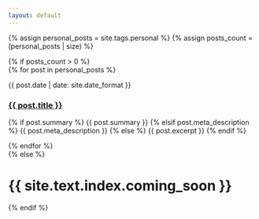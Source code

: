 ```yaml
---
layout: default
---
```

{% assign personal_posts = site.tags.personal %}
{% assign posts_count = (personal_posts | size) %}

<div class="home">
  {% if posts_count > 0 %}
    <div class="posts">
      {% for post in personal_posts %}
        <div class="post py3">
          <p class="post-meta">{{ post.date | date: site.date_format }}</p>
          <a href="{{ post.url | prepend: site.baseurl }}" class="post-link"><h3 class="h1 post-title">{{ post.title }}</h3></a>
          <p class="post-summary">
            {% if post.summary %}
              {{ post.summary }}
            {% elsif post.meta_description %}
              {{ post.meta_description }}
            {% else %}
              {{ post.excerpt }}
            {% endif %}
          </p>
        </div>
      {% endfor %}
    </div>
  {% else %}
    <h1 class='center'>{{ site.text.index.coming_soon }}</h1>
  {% endif %}
</div>
